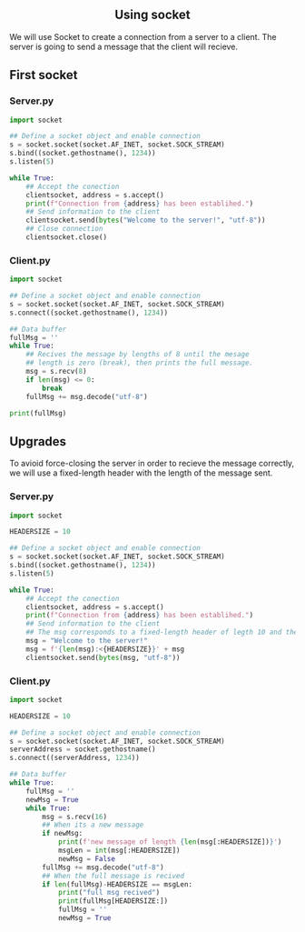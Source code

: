 <h2 align="center">Using socket</h2>

We will use Socket to create a connection from a server to a client. The server is going to send a message that the client will recieve. 

## First socket
### Server.py
````python
import socket

## Define a socket object and enable connection
s = socket.socket(socket.AF_INET, socket.SOCK_STREAM)
s.bind((socket.gethostname(), 1234))
s.listen(5)

while True:
    ## Accept the conection
    clientsocket, address = s.accept()
    print(f"Connection from {address} has been establihed.")
    ## Send information to the client
    clientsocket.send(bytes("Welcome to the server!", "utf-8"))
    ## Close connection
    clientsocket.close()
````

### Client.py
````python
import socket

## Define a socket object and enable connection
s = socket.socket(socket.AF_INET, socket.SOCK_STREAM)
s.connect((socket.gethostname(), 1234))

## Data buffer 
fullMsg = ''
while True:
    ## Recives the message by lengths of 8 until the mesage 
    ## length is zero (break), then prints the full message.
    msg = s.recv(8)
    if len(msg) <= 0:
        break
    fullMsg += msg.decode("utf-8")

print(fullMsg)
````

## Upgrades

To avioid force-closing the server in order to recieve the message correctly, we will use a fixed-length header with the length of the message sent.

### Server.py
````python
import socket

HEADERSIZE = 10

## Define a socket object and enable connection
s = socket.socket(socket.AF_INET, socket.SOCK_STREAM)
s.bind((socket.gethostname(), 1234))
s.listen(5)

while True:
    ## Accept the conection
    clientsocket, address = s.accept()
    print(f"Connection from {address} has been establihed.")
    ## Send information to the client
    ## The msg corresponds to a fixed-length header of legth 10 and the actual message
    msg = "Welcome to the server!"
    msg = f'{len(msg):<{HEADERSIZE}}' + msg
    clientsocket.send(bytes(msg, "utf-8"))
````

### Client.py
````python
import socket

HEADERSIZE = 10

## Define a socket object and enable connection
s = socket.socket(socket.AF_INET, socket.SOCK_STREAM)
serverAddress = socket.gethostname()
s.connect((serverAddress, 1234))

## Data buffer 
while True:
    fullMsg = ''
    newMsg = True
    while True:
        msg = s.recv(16)
        ## When its a new message
        if newMsg:
            print(f'new message of length {len(msg[:HEADERSIZE])}')
            msgLen = int(msg[:HEADERSIZE])
            newMsg = False
        fullMsg += msg.decode("utf-8")
        ## When the full message is recived
        if len(fullMsg)-HEADERSIZE == msgLen:
            print("full msg recived")
            print(fullMsg[HEADERSIZE:])
            fullMsg = ''
            newMsg = True

````

